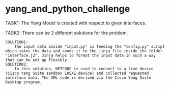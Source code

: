 # yang_and_python_challenge

TASK1:
The Yang Model is created with respect to given interfaces.

TASK2:
There can be 2 different solutions for the problem.
    
    SOLUTION1:
        The input data inside "input.py" is feeding the "config.py" script which takes the data and sends it to the jinja file inside the folder "interface.j2". Jinja helps to format the input data in such a way that can be set up flexibly.
    SOLUTION2:
        In this solution, NETCONF is used to connect to a live device (Cisco Yang Suite sandbox IOSXE device) and collected requested interface data. The XML code is derived via the Cisco Yang Suite Desktop program.
